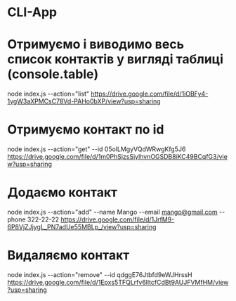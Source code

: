 # CLI-App

# Отримуємо і виводимо весь список контактів у вигляді таблиці (console.table)

node index.js --action="list"
https://drive.google.com/file/d/1iOBFy4-1ygW3aXPMCsC78Vd-PAHo0bXP/view?usp=sharing

# Отримуємо контакт по id

node index.js --action="get" --id 05olLMgyVQdWRwgKfg5J6
https://drive.google.com/file/d/1m0PhSjzsSjylhvnOGSDB8iKC49BCqfG3/view?usp=sharing

# Додаємо контакт

node index.js --action="add" --name Mango --email mango@gmail.com --phone 322-22-22
https://drive.google.com/file/d/1JrfM9-6P8VjZJjygL_PN7adUe55MBLp_/view?usp=sharing

# Видаляємо контакт

node index.js --action="remove" --id qdggE76Jtbfd9eWJHrssH
https://drive.google.com/file/d/1Epxs5TFQLrfv6lltcfCdBt9AUJFVMfHM/view?usp=sharing
